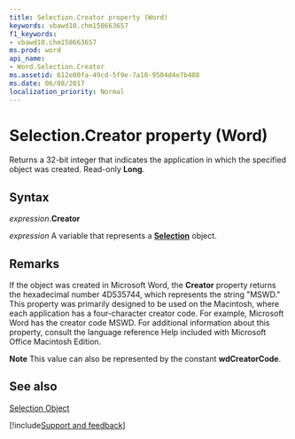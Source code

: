 ```yaml
---
title: Selection.Creator property (Word)
keywords: vbawd10.chm158663657
f1_keywords:
- vbawd10.chm158663657
ms.prod: word
api_name:
- Word.Selection.Creator
ms.assetid: 612e00fa-49cd-5f9e-7a10-9504d4e7b408
ms.date: 06/08/2017
localization_priority: Normal
---
```



# Selection.Creator property (Word)

Returns a 32-bit integer that indicates the application in which the specified object was created. Read-only  **Long**.


## Syntax

_expression_.**Creator**

_expression_ A variable that represents a **[Selection](Word.Selection.md)** object.


## Remarks

If the object was created in Microsoft Word, the  **Creator** property returns the hexadecimal number 4D535744, which represents the string "MSWD." This property was primarily designed to be used on the Macintosh, where each application has a four-character creator code. For example, Microsoft Word has the creator code MSWD. For additional information about this property, consult the language reference Help included with Microsoft Office Macintosh Edition.


 **Note**  This value can also be represented by the constant  **wdCreatorCode**.


## See also


[Selection Object](Word.Selection.md)

[!include[Support and feedback](~/includes/feedback-boilerplate.md)]